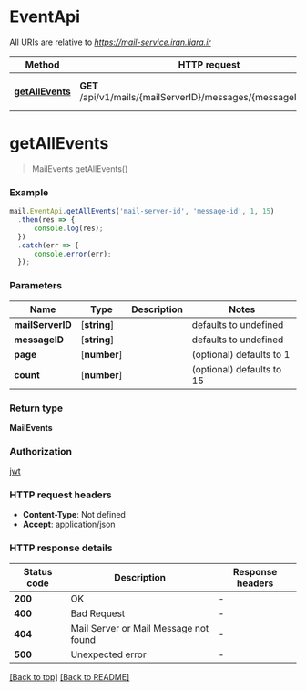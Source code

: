# EventApi

All URIs are relative to *https://mail-service.iran.liara.ir*

Method | HTTP request | Description
------------- | ------------- | -------------
[**getAllEvents**](EventApi.md#getAllEvents) | **GET** /api/v1/mails/{mailServerID}/messages/{messageID}/events | get all events for message


# **getAllEvents**
> MailEvents getAllEvents()


### Example


```typescript
mail.EventApi.getAllEvents('mail-server-id', 'message-id', 1, 15)
  .then(res => {
      console.log(res);
  })
  .catch(err => {
      console.error(err);
  });

```


### Parameters

Name | Type | Description  | Notes
------------- | ------------- | ------------- | -------------
 **mailServerID** | [**string**] |  | defaults to undefined
 **messageID** | [**string**] |  | defaults to undefined
 **page** | [**number**] |  | (optional) defaults to 1
 **count** | [**number**] |  | (optional) defaults to 15


### Return type

**MailEvents**

### Authorization

[jwt](../../README.md#jwt)

### HTTP request headers

 - **Content-Type**: Not defined
 - **Accept**: application/json


### HTTP response details
| Status code | Description | Response headers |
|-------------|-------------|------------------|
**200** | OK |  -  |
**400** | Bad Request |  -  |
**404** | Mail Server or Mail Message not found |  -  |
**500** | Unexpected error |  -  |

[[Back to top]](#) [[Back to README]](./../../README.md)


